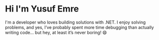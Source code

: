 Hi I'm Yusuf Emre
==================================================================================================================================
I'm a developer who loves building solutions with .NET. I enjoy solving problems, and yes, I’ve probably spent more time debugging than actually writing code... but hey, at least it’s never boring! 😄



